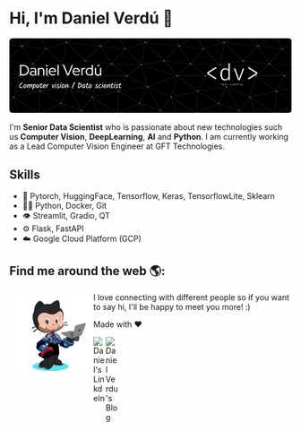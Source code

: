 # Hi, I'm Daniel Verdú 👋 

![Header](./davertor-github-header-image.png)

I'm **Senior Data Scientist** who is passionate about new technologies such us **Computer Vision**, **DeepLearning**, **AI** and **Python**. I am currently working as a Lead Computer Vision Engineer at GFT Technologies.

## Skills
- 🧠 Pytorch, HuggingFace, Tensorflow, Keras, TensorflowLite, Sklearn
- 👨‍💻 Python, Docker, Git 
- 👁️ Streamlit, Gradio, QT
- ⚙️ Flask, FastAPI
- ☁️ Google Cloud Platform (GCP)

## Find me around the web 🌎:

<img align="left" width="150" height="150" src="https://github.com/davertor/davertor/blob/master/danielverdu_octocat.png">

I love connecting with different people so if you want to say hi, I'll be happy to meet you more! :)

Made with :heart:

<p>
<a href="https://www.linkedin.com/in/daniel-verdu-torres/">
  <img align="left" alt="Daniel's LinkdeIn" width="22px" src="https://cdn.jsdelivr.net/npm/simple-icons@v3/icons/linkedin.svg" />
</a>
<a href="https://www.danielverdu.com/">
  <img align="left" alt="Daniel Verdu's Blog" width="22px" src="https://cdn.jsdelivr.net/npm/simple-icons@3.0.1/icons/wordpress.svg" />
</a>
</p>

<!--
**davertor/davertor** is a ✨ _special_ ✨ repository because its `README.md` (this file) appears on your GitHub profile.

Here are some ideas to get you started:

- 🔭 I’m currently working on ...
- 🌱 I’m currently learning ...
- 👯 I’m looking to collaborate on ...
- 🤔 I’m looking for help with ...
- 💬 Ask me about ...
- 📫 How to reach me: ...
- 😄 Pronouns: ...
- ⚡ Fun fact: ...
-->
